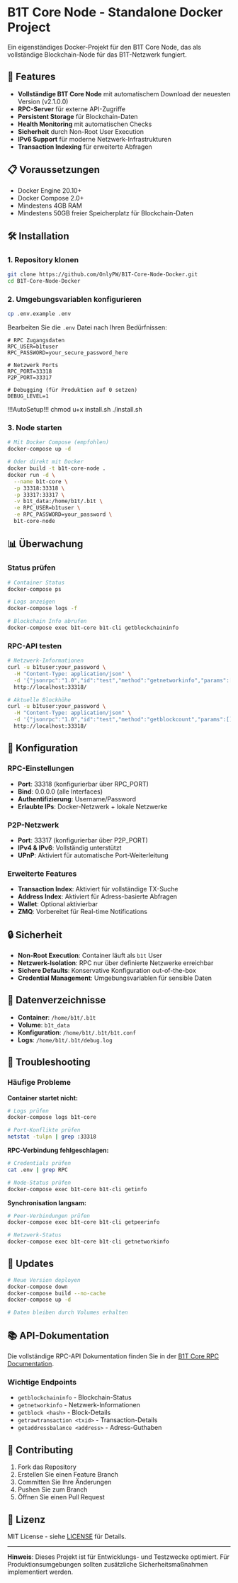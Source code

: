 # B1T Core Node - Standalone Docker Project

Ein eigenständiges Docker-Projekt für den B1T Core Node, das als vollständige Blockchain-Node für das B1T-Netzwerk fungiert.

## 🚀 Features

- **Vollständige B1T Core Node** mit automatischem Download der neuesten Version (v2.1.0.0)
- **RPC-Server** für externe API-Zugriffe
- **Persistent Storage** für Blockchain-Daten
- **Health Monitoring** mit automatischen Checks
- **Sicherheit** durch Non-Root User Execution
- **IPv6 Support** für moderne Netzwerk-Infrastrukturen
- **Transaction Indexing** für erweiterte Abfragen

## 📋 Voraussetzungen

- Docker Engine 20.10+
- Docker Compose 2.0+
- Mindestens 4GB RAM
- Mindestens 50GB freier Speicherplatz für Blockchain-Daten

## 🛠️ Installation

### 1. Repository klonen
```bash
git clone https://github.com/OnlyPW/B1T-Core-Node-Docker.git
cd B1T-Core-Node-Docker
```

### 2. Umgebungsvariablen konfigurieren
```bash
cp .env.example .env
```

Bearbeiten Sie die `.env` Datei nach Ihren Bedürfnissen:
```env
# RPC Zugangsdaten
RPC_USER=b1tuser
RPC_PASSWORD=your_secure_password_here

# Netzwerk Ports
RPC_PORT=33318
P2P_PORT=33317

# Debugging (für Produktion auf 0 setzen)
DEBUG_LEVEL=1
```
!!!AutoSetup!!!
chmod u+x install.sh
./install.sh

### 3. Node starten
```bash
# Mit Docker Compose (empfohlen)
docker-compose up -d

# Oder direkt mit Docker
docker build -t b1t-core-node .
docker run -d \
  --name b1t-core \
  -p 33318:33318 \
  -p 33317:33317 \
  -v b1t_data:/home/b1t/.b1t \
  -e RPC_USER=b1tuser \
  -e RPC_PASSWORD=your_password \
  b1t-core-node
```

## 📊 Überwachung

### Status prüfen
```bash
# Container Status
docker-compose ps

# Logs anzeigen
docker-compose logs -f

# Blockchain Info abrufen
docker-compose exec b1t-core b1t-cli getblockchaininfo
```

### RPC-API testen
```bash
# Netzwerk-Informationen
curl -u b1tuser:your_password \
  -H "Content-Type: application/json" \
  -d '{"jsonrpc":"1.0","id":"test","method":"getnetworkinfo","params":[]}' \
  http://localhost:33318/

# Aktuelle Blockhöhe
curl -u b1tuser:your_password \
  -H "Content-Type: application/json" \
  -d '{"jsonrpc":"1.0","id":"test","method":"getblockcount","params":[]}' \
  http://localhost:33318/
```

## 🔧 Konfiguration

### RPC-Einstellungen
- **Port**: 33318 (konfigurierbar über RPC_PORT)
- **Bind**: 0.0.0.0 (alle Interfaces)
- **Authentifizierung**: Username/Password
- **Erlaubte IPs**: Docker-Netzwerk + lokale Netzwerke

### P2P-Netzwerk
- **Port**: 33317 (konfigurierbar über P2P_PORT)
- **IPv4 & IPv6**: Vollständig unterstützt
- **UPnP**: Aktiviert für automatische Port-Weiterleitung

### Erweiterte Features
- **Transaction Index**: Aktiviert für vollständige TX-Suche
- **Address Index**: Aktiviert für Adress-basierte Abfragen
- **Wallet**: Optional aktivierbar
- **ZMQ**: Vorbereitet für Real-time Notifications

## 🔒 Sicherheit

- **Non-Root Execution**: Container läuft als `b1t` User
- **Netzwerk-Isolation**: RPC nur über definierte Netzwerke erreichbar
- **Sichere Defaults**: Konservative Konfiguration out-of-the-box
- **Credential Management**: Umgebungsvariablen für sensible Daten

## 📁 Datenverzeichnisse

- **Container**: `/home/b1t/.b1t`
- **Volume**: `b1t_data`
- **Konfiguration**: `/home/b1t/.b1t/b1t.conf`
- **Logs**: `/home/b1t/.b1t/debug.log`

## 🚨 Troubleshooting

### Häufige Probleme

**Container startet nicht:**
```bash
# Logs prüfen
docker-compose logs b1t-core

# Port-Konflikte prüfen
netstat -tulpn | grep :33318
```

**RPC-Verbindung fehlgeschlagen:**
```bash
# Credentials prüfen
cat .env | grep RPC

# Node-Status prüfen
docker-compose exec b1t-core b1t-cli getinfo
```

**Synchronisation langsam:**
```bash
# Peer-Verbindungen prüfen
docker-compose exec b1t-core b1t-cli getpeerinfo

# Netzwerk-Status
docker-compose exec b1t-core b1t-cli getnetworkinfo
```

## 🔄 Updates

```bash
# Neue Version deployen
docker-compose down
docker-compose build --no-cache
docker-compose up -d

# Daten bleiben durch Volumes erhalten
```

## 📚 API-Dokumentation

Die vollständige RPC-API Dokumentation finden Sie in der [B1T Core RPC Documentation](docs/rpc-api.md).

### Wichtige Endpoints

- `getblockchaininfo` - Blockchain-Status
- `getnetworkinfo` - Netzwerk-Informationen
- `getblock <hash>` - Block-Details
- `getrawtransaction <txid>` - Transaction-Details
- `getaddressbalance <address>` - Adress-Guthaben

## 🤝 Contributing

1. Fork das Repository
2. Erstellen Sie einen Feature Branch
3. Committen Sie Ihre Änderungen
4. Pushen Sie zum Branch
5. Öffnen Sie einen Pull Request

## 📄 Lizenz

MIT License - siehe [LICENSE](LICENSE) für Details.

---

**Hinweis**: Dieses Projekt ist für Entwicklungs- und Testzwecke optimiert. Für Produktionsumgebungen sollten zusätzliche Sicherheitsmaßnahmen implementiert werden.
